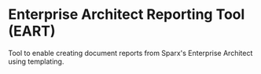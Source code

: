 # Enterprise Architect Reporting Tool (EART)
Tool to enable creating document reports from Sparx's Enterprise Architect using templating.
